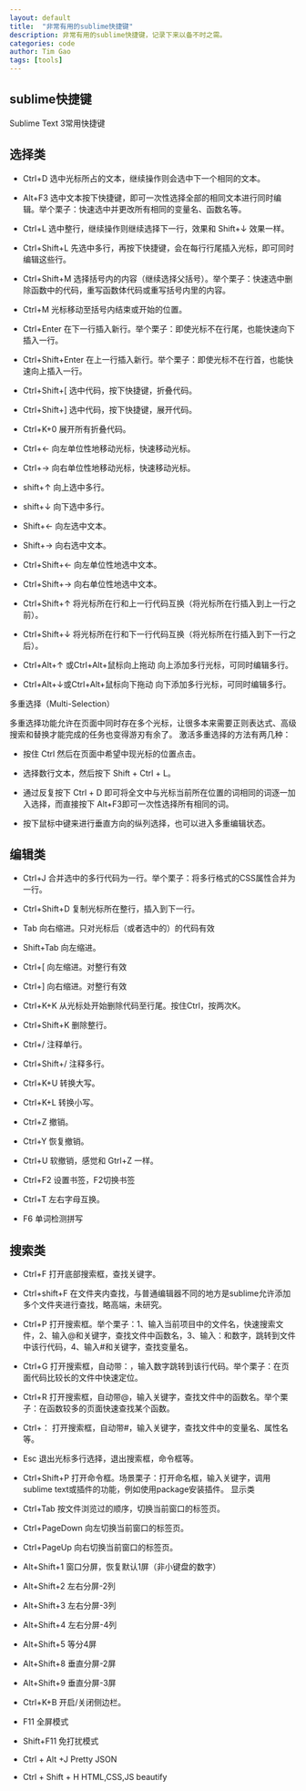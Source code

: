 ```yaml
---
layout: default
title:  "非常有用的sublime快捷键"
description: 非常有用的sublime快捷键，记录下来以备不时之需。
categories: code
author: Tim Gao
tags: [tools]
---
```


<h2>sublime快捷键</h2>
Sublime Text 3常用快捷键

## 选择类 ##

- Ctrl+D 选中光标所占的文本，继续操作则会选中下一个相同的文本。

- Alt+F3 选中文本按下快捷键，即可一次性选择全部的相同文本进行同时编辑。举个栗子：快速选中并更改所有相同的变量名、函数名等。

- Ctrl+L 选中整行，继续操作则继续选择下一行，效果和 Shift+↓ 效果一样。

- Ctrl+Shift+L 先选中多行，再按下快捷键，会在每行行尾插入光标，即可同时编辑这些行。

- Ctrl+Shift+M 选择括号内的内容（继续选择父括号）。举个栗子：快速选中删除函数中的代码，重写函数体代码或重写括号内里的内容。

- Ctrl+M 光标移动至括号内结束或开始的位置。

- Ctrl+Enter 在下一行插入新行。举个栗子：即使光标不在行尾，也能快速向下插入一行。

- Ctrl+Shift+Enter 在上一行插入新行。举个栗子：即使光标不在行首，也能快速向上插入一行。

- Ctrl+Shift+[ 选中代码，按下快捷键，折叠代码。

- Ctrl+Shift+] 选中代码，按下快捷键，展开代码。

- Ctrl+K+0 展开所有折叠代码。

- Ctrl+← 向左单位性地移动光标，快速移动光标。

- Ctrl+→ 向右单位性地移动光标，快速移动光标。

- shift+↑ 向上选中多行。

- shift+↓ 向下选中多行。

- Shift+← 向左选中文本。

- Shift+→ 向右选中文本。

- Ctrl+Shift+← 向左单位性地选中文本。

- Ctrl+Shift+→ 向右单位性地选中文本。

- Ctrl+Shift+↑ 将光标所在行和上一行代码互换（将光标所在行插入到上一行之前）。

- Ctrl+Shift+↓ 将光标所在行和下一行代码互换（将光标所在行插入到下一行之后）。

- Ctrl+Alt+↑ 或Ctrl+Alt+鼠标向上拖动 向上添加多行光标，可同时编辑多行。

- Ctrl+Alt+↓或Ctrl+Alt+鼠标向下拖动 向下添加多行光标，可同时编辑多行。

多重选择（Multi-Selection）

多重选择功能允许在页面中同时存在多个光标，让很多本来需要正则表达式、高级搜索和替换才能完成的任务也变得游刃有余了。 激活多重选择的方法有两几种：

- 按住 Ctrl 然后在页面中希望中现光标的位置点击。

- 选择数行文本，然后按下 Shift + Ctrl + L。

- 通过反复按下 Ctrl + D 即可将全文中与光标当前所在位置的词相同的词逐一加入选择，而直接按下 Alt+F3即可一次性选择所有相同的词。

- 按下鼠标中键来进行垂直方向的纵列选择，也可以进入多重编辑状态。

## 编辑类 ##

- Ctrl+J 合并选中的多行代码为一行。举个栗子：将多行格式的CSS属性合并为一行。

- Ctrl+Shift+D 复制光标所在整行，插入到下一行。

- Tab 向右缩进。只对光标后（或者选中的）的代码有效

- Shift+Tab 向左缩进。

- Ctrl+[ 向左缩进。对整行有效

- Ctrl+] 向右缩进。对整行有效

- Ctrl+K+K 从光标处开始删除代码至行尾。按住Ctrl，按两次K。

- Ctrl+Shift+K 删除整行。

- Ctrl+/ 注释单行。

- Ctrl+Shift+/ 注释多行。

- Ctrl+K+U 转换大写。

- Ctrl+K+L 转换小写。

- Ctrl+Z 撤销。

- Ctrl+Y 恢复撤销。

- Ctrl+U 软撤销，感觉和 Gtrl+Z 一样。

- Ctrl+F2 设置书签，F2切换书签

- Ctrl+T 左右字母互换。

- F6 单词检测拼写

## 搜索类 ##

- Ctrl+F 打开底部搜索框，查找关键字。

- Ctrl+shift+F 在文件夹内查找，与普通编辑器不同的地方是sublime允许添加多个文件夹进行查找，略高端，未研究。

- Ctrl+P 打开搜索框。举个栗子：1、输入当前项目中的文件名，快速搜索文件，2、输入@和关键字，查找文件中函数名，3、输入：和数字，跳转到文件中该行代码，4、输入#和关键字，查找变量名。

- Ctrl+G 打开搜索框，自动带：，输入数字跳转到该行代码。举个栗子：在页面代码比较长的文件中快速定位。

- Ctrl+R 打开搜索框，自动带@，输入关键字，查找文件中的函数名。举个栗子：在函数较多的页面快速查找某个函数。

- Ctrl+： 打开搜索框，自动带#，输入关键字，查找文件中的变量名、属性名等。

- Esc 退出光标多行选择，退出搜索框，命令框等。

- Ctrl+Shift+P 打开命令框。场景栗子：打开命名框，输入关键字，调用sublime text或插件的功能，例如使用package安装插件。 显示类

- Ctrl+Tab 按文件浏览过的顺序，切换当前窗口的标签页。

- Ctrl+PageDown 向左切换当前窗口的标签页。

- Ctrl+PageUp 向右切换当前窗口的标签页。

- Alt+Shift+1 窗口分屏，恢复默认1屏（非小键盘的数字）

- Alt+Shift+2 左右分屏-2列

- Alt+Shift+3 左右分屏-3列

- Alt+Shift+4 左右分屏-4列

- Alt+Shift+5 等分4屏

- Alt+Shift+8 垂直分屏-2屏

- Alt+Shift+9 垂直分屏-3屏

- Ctrl+K+B 开启/关闭侧边栏。

- F11 全屏模式

- Shift+F11 免打扰模式

- Ctrl + Alt +J Pretty JSON

- Ctrl + Shift + H HTML,CSS,JS beautify